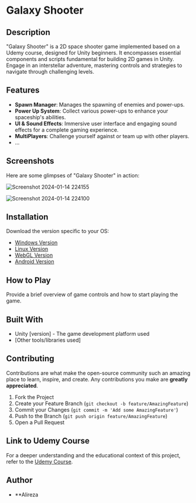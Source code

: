 # Galaxy Shooter

## Description
"Galaxy Shooter" is a 2D space shooter game implemented based on a Udemy course, designed for Unity beginners. It encompasses essential components and scripts fundamental for building 2D games in Unity. Engage in an interstellar adventure, mastering controls and strategies to navigate through challenging levels.

## Features
- **Spawn Manager**: Manages the spawning of enemies and power-ups.
- **Power Up System**: Collect various power-ups to enhance your spaceship's abilities.
- **UI & Sound Effects**: Immersive user interface and engaging sound effects for a complete gaming experience.
- **MultiPlayers**: Challenge yourself against or team up with other players.
- ...

## Screenshots
Here are some glimpses of "Galaxy Shooter" in action:

![Screenshot 2024-01-14 224155](https://github.com/Alireza-Paksaz24/Galaxy-Shooter/assets/113334088/dac591c9-cc83-49d2-92b9-02581b869b99)

![Screenshot 2024-01-14 224100](https://github.com/Alireza-Paksaz24/Galaxy-Shooter/assets/113334088/158c8951-dfca-46e5-96fa-8c5b607877eb)

## Installation
Download the version specific to your OS:
- [Windows Version](https://github.com/Alireza-Paksaz24/Galaxy-Shooter/releases/download/0.1/Galaxy-Shooter-V0.1-Windows.zip)
- [Linux Version](https://github.com/Alireza-Paksaz24/Galaxy-Shooter/releases/download/0.1/Galaxy-Shooter-V0.1-Windows.gz.tar)
- [WebGL Version](https://Alireza-paksaz24.github.io/Galaxy-Shooter/Release/WebGL/index.html)
- [Android Version](https://github.com/Alireza-Paksaz24/Galaxy-Shooter/releases/download/0.1/Galaxy-Shooter-V0.1-Android.apk)

## How to Play
Provide a brief overview of game controls and how to start playing the game.

## Built With
- Unity [version] - The game development platform used
- [Other tools/libraries used]

## Contributing
Contributions are what make the open-source community such an amazing place to learn, inspire, and create. Any contributions you make are **greatly appreciated**.

1. Fork the Project
2. Create your Feature Branch (`git checkout -b feature/AmazingFeature`)
3. Commit your Changes (`git commit -m 'Add some AmazingFeature'`)
4. Push to the Branch (`git push origin feature/AmazingFeature`)
5. Open a Pull Request

## Link to Udemy Course
For a deeper understanding and the educational context of this project, refer to the [Udemy Course]([link-to-the-udemy-course](https://www.udemy.com/course/the-ultimate-guide-to-game-development-with-unity/)).

## Author
- **Alireza
